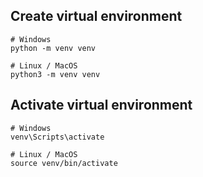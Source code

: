 ## Create virtual environment
```shell
# Windows
python -m venv venv

# Linux / MacOS
python3 -m venv venv
```

## Activate virtual environment
```shell
# Windows
venv\Scripts\activate

# Linux / MacOS
source venv/bin/activate
```